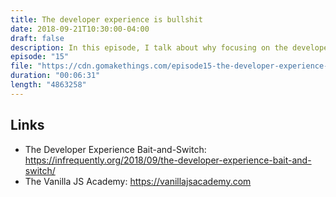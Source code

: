 ```yaml
---
title: The developer experience is bullshit
date: 2018-09-21T10:30:00-04:00
draft: false
description: In this episode, I talk about why focusing on the developer experience is a straw man that leads to more and more JS bloat and a worse user experience.
episode: "15"
file: "https://cdn.gomakethings.com/episode15-the-developer-experience-is-bullshit.mp3"
duration: "00:06:31"
length: "4863258"
---
```


## Links

- The Developer Experience Bait-and-Switch: https://infrequently.org/2018/09/the-developer-experience-bait-and-switch/
- The Vanilla JS Academy: https://vanillajsacademy.com